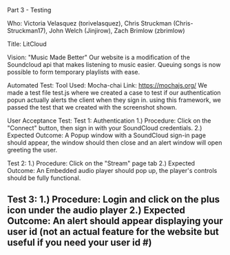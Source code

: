 Part 3 - Testing

Who: Victoria Velasquez (torivelasquez), Chris Struckman (Chris-Struckman17), John Welch (Jinjirow), Zach Brimlow (zbrimlow)

Title: LitCloud

Vision: "Music Made Better" Our website is a modification of the Soundcloud api that makes listening to music easier. Queuing songs is now possible to form temporary playlists with ease.

Automated Test: 
  Tool Used: Mocha-chai
  Link: https://mochajs.org/
  We made a test file test.js where we created a case to test if our authentication popun actually alerts the client when they sign in. using this framework, we passed the test that we created with the screenshot shown.

User Acceptance Test:
Test 1: Authentication
1.) Procedure: Click on the "Connect" button, then sign in with your SoundCloud credentials.
2.) Expected Outcome: A Popup window with a SoundCloud sign-in page should appear, the window should then close and an alert window will open greeting the user.

Test 2: 
1.) Procedure: Click on the "Stream" page tab
2.) Expected Outcome: An Embedded audio player should pop up, the player's controls should be fully functional.

Test 3:
1.) Procedure: Login and click on the plus icon under the audio player
2.) Expected Outcome: An alert should appear displaying your user id (not an actual feature for the website but useful if you need your user id #)
-
